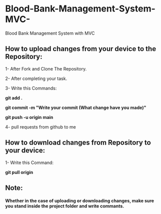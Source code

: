 # Blood-Bank-Management-System-MVC-
Blood Bank Management System with MVC 


## How to upload changes from your device to the Repository:

1- After Fork and Clone The Repository.

2- After completing your task.

3- Write this Commands:

**git add .**

**git commit -m "Write your commit (What change have you made)"**

**git push -u origin main**

4- pull requests from github to me

## How to download changes from Repository to your device:

1- Write this Command:

**git pull origin**

## Note:

#### Whether in the case of uploading or downloading changes, make sure you stand inside the project folder and write commants.
